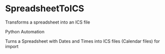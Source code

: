 # SpreadsheetToICS
Transforms a spreadsheet into an ICS file

Python Automation

Turns a Spreadsheet with Dates and Times into ICS files (Calendar files) for import
